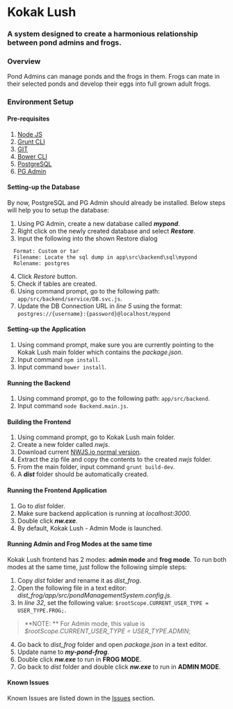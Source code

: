 # Kokak Lush
### A system designed to create a harmonious relationship between pond admins and frogs.

### Overview
Pond Admins can manage ponds and the frogs in them.
Frogs can mate in their selected ponds and develop their eggs into full grown adult frogs.

### Environment Setup
#### Pre-requisites
1. [Node JS](https://nodejs.org/en/download/)
2. [Grunt CLI](https://gruntjs.com/getting-started#installing-the-cli)
3. [GIT](https://git-scm.com/downloads)
5. [Bower CLI](https://bower.io/#install-bower)
6. [PostgreSQL](https://www.postgresql.org/download/)
7. [PG Admin](https://www.pgadmin.org/download/)

#### Setting-up the Database
By now, PostgreSQL and PG Admin should already be installed. Below steps will help you to setup the database:
1. Using PG Admin, create a new database called __*mypond*__.
2. Right click on the newly created database and select __*Restore*__.
3. Input the following into the shown Restore dialog
```
  Format: Custom or tar
  Filename: Locate the sql dump in app\src\backend\sql\mypond
  Rolename: postgres
```
4. Click *Restore* button.
5. Check if tables are created.
6. Using command prompt, go to the following path: `app/src/backend/service/DB.svc.js`.
7. Update the DB Connection URL in *line 5* using the format: `postgres://{username}:{password}@localhost/mypond`

#### Setting-up the Application
1. Using command prompt, make sure you are currently pointing to the Kokak Lush main folder which contains the *package.json*.
2. Input command `npm install`.
3. Input command `bower install`.

#### Running the Backend
1. Using command prompt, go to the following path: `app/src/backend`.
2. Input command `node Backend.main.js`.

#### Building the Frontend
1. Using command prompt, go to Kokak Lush main folder.
2. Create a new folder called *nwjs*.
3. Download current [NWJS.io normal version](https://nwjs.io/).
4. Extract the zip file and copy the contents to the created *nwjs* folder.
5. From the main folder, input command `grunt build-dev`.
6. A **_dist_** folder should be automatically created.

#### Running the Frontend Application
1. Go to *dist* folder.
2. Make sure backend application is running at *localhost:3000*.
3. Double click **_nw.exe_**.
4. By default, Kokak Lush - Admin Mode is launched.

#### Running Admin and Frog Modes at the same time
Kokak Lush frontend has 2 modes: **admin mode** and **frog mode**. To run both modes at the same time, just follow the following simple steps:
1. Copy *dist* folder and rename it as *dist_frog*.
2. Open the following file in a text editor: *dist_frog/app/src/pondManagementSystem.config.js*.
3. In *line 32*, set the following value: `$rootScope.CURRENT_USER_TYPE = USER_TYPE.FROG;`.
> **NOTE: ** For Admin mode, this value is *$rootScope.CURRENT_USER_TYPE = USER_TYPE.ADMIN*;
4. Go back to *dist_frog* folder and open *package.json* in a text editor.
5. Update name to **_my-pond-frog_**.
6. Double click **_nw.exe_** to run in **FROG MODE**.
5. Go back to *dist* folder and double click **_nw.exe_** to run in **ADMIN MODE**.

#### Known Issues
Known Issues are listed down in the [Issues](https://github.com/kimhonoridez/kokak-lush/issues) section.
